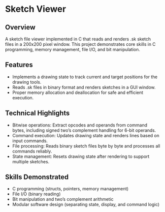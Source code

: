 # Sketch Viewer

## Overview
A sketch file viewer implemented in C that reads and renders .sk sketch files in a 200x200 pixel window. This project demonstrates core skills in C programming, memory management, file I/O, and bit manipulation.

## Features
- Implements a drawing state to track current and target positions for the drawing tools.
- Reads .sk files in binary format and renders sketches in a GUI window.
- Proper memory allocation and deallocation for safe and efficient execution.

## Technical Highlights
- Bitwise operations: Extract opcodes and operands from command bytes, including signed two’s complement handling for 6-bit operands.
- Command execution: Updates drawing state and renders lines based on input commands.
- File processing: Reads binary sketch files byte by byte and processes all commands reliably.
- State management: Resets drawing state after rendering to support multiple sketches.

## Skills Demonstrated
- C programming (structs, pointers, memory management)
- File I/O (binary reading)
- Bit manipulation and two’s complement arithmetic
- Modular software design (separating state, display, and command logic)


  
